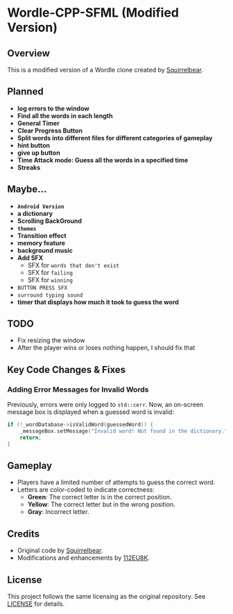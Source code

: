 # Wordle-CPP-SFML (Modified Version)

## Overview
This is a modified version of a Wordle clone created by [Squirrelbear](https://github.com/Squirrelbear/Wordle-CPP-SMFL).


## Planned
  - **log errors to the window**
  - **Find all the words in each length**
  - **General Timer**
  - **Clear Progress Button**
  - **Split words into different files for different categories of gameplay**
  - **hint button**
  - **give up button**
  - **Time Attack mode: Guess all the words in a specified time**
  - **Streaks**
   ## Maybe...
   - **`Android Version`**
   - **a dictionary**
   - **Scrolling BackGround**
   - **`themes`**
   - **Transition effect**
   - **memory feature**
   - **background music**
   - **Add SFX**
       - SFX for `words that don't exist`
       - SFX for `failing`
       - SFX for `winning`
   - `BUTTON PRESS SFX`
   - `surround typing sound`
  - **timer that displays how much it took to guess the word**

## TODO
  - Fix resizing the window
  - After the player wins or loses nothing happen, I should fix that

## Key Code Changes & Fixes
### **Adding Error Messages for Invalid Words**
Previously, errors were only logged to `std::cerr`. Now, an on-screen message box is displayed when a guessed word is invalid:
```cpp
if (!_wordDatabase->isValidWord(guessedWord)) {
    _messageBox.setMessage("Invalid word! Not found in the dictionary.");
    return;
}
```

## Gameplay
- Players have a limited number of attempts to guess the correct word.
- Letters are color-coded to indicate correctness:
  - **Green**: The correct letter is in the correct position.
  - **Yellow**: The correct letter but in the wrong position.
  - **Gray**: Incorrect letter.

## Credits
- Original code by [Squirrelbear](https://github.com/Squirrelbear).
- Modifications and enhancements by [112EU8K](https://github.com/112EU8K).

## License
This project follows the same licensing as the original repository. See [LICENSE](https://github.com/112EU8K/Wordle/blob/main/LICENSE) for details.
